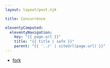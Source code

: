 ```yaml
---
layout: layout/post.njk

title: Concurrence

eleventyComputed:
  eleventyNavigation:
    key: "{{ page.url }}"
    title: "{{ title | safe }}"
    parent: "{{ '../' | siteUrl(page.url) }}"
---
```




- [fork](https://www.youtube.com/watch?v=cex9XrZCU14)
